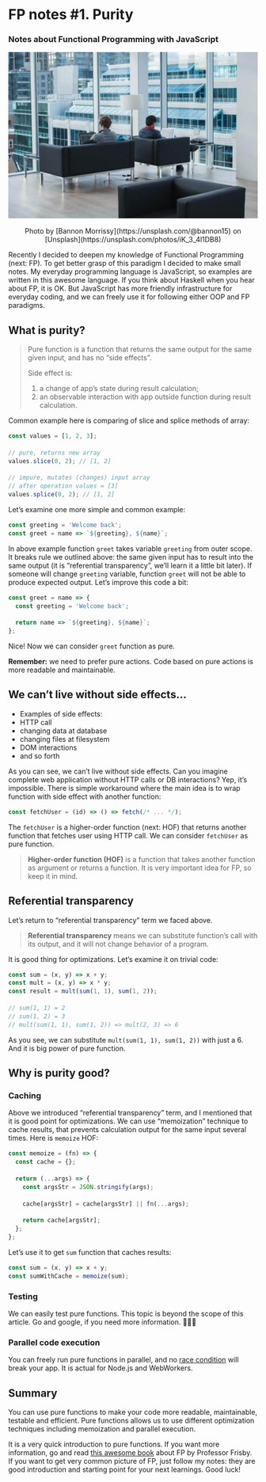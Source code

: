 # FP notes #1. Purity

### Notes about Functional Programming with JavaScript

![Cover](https://raw.githubusercontent.com/balovbohdan/balovbohdan.github.io/github-page/content/blog/posts/fp-notes-purity-1/cover.jpg)
<center>Photo by [Bannon Morrissy](https://unsplash.com/@bannon15) on [Unsplash](https://unsplash.com/photos/iK_3_4l1DB8)</center>

Recently I decided to deepen my knowledge of Functional Programming (next: FP). To get better grasp of this paradigm I decided to make small notes. My everyday programming language is JavaScript, so examples are written in this awesome language. If you think about Haskell when you hear about FP, it is OK. But JavaScript has more friendly infrastructure for everyday coding, and we can freely use it for following either OOP and FP paradigms.

## What is purity?

> Pure function is a function that returns the same output for the same given input, and has no “side effects”.
>
> Side effect is:
> 1) a change of app’s state during result calculation;
> 2) an observable interaction with app outside function during result calculation.

Common example here is comparing of slice and splice methods of array:

```js
const values = [1, 2, 3];

// pure, returns new array
values.slice(0, 2); // [1, 2]

// impure, mutates (changes) input array
// after operation values = [3]
values.splice(0, 2); // [1, 2]
```

Let’s examine one more simple and common example:

```js
const greeting = 'Welcome back';
const greet = name => `${greeting}, ${name}`;
```

In above example function `greet` takes variable `greeting` from outer scope. It breaks rule we outlined above: the same given input has to result into the same output (it is “referential transparency”, we’ll learn it a little bit later). If someone will change `greeting` variable, function `greet` will not be able to produce expected output. Let’s improve this code a bit:

```js
const greet = name => {
  const greeting = 'Welcome back';

  return name => `${greeting}, ${name}`;
};
```

Nice! Now we can consider `greet` function as pure.

**Remember:** we need to prefer pure actions. Code based on pure actions is more readable and maintainable.

## We can’t live without side effects…

- Examples of side effects:
- HTTP call
- changing data at database
- changing files at filesystem
- DOM interactions
- and so forth

As you can see, we can’t live without side effects. Can you imagine complete web application without HTTP calls or DB interactions? Yep, it’s impossible. There is simple workaround where the main idea is to wrap function with side effect with another function:

```js
const fetchUser = (id) => () => fetch(/* ... */);
```

The `fetchUser` is a higher-order function (next: HOF) that returns another function that fetches user using HTTP call. We can consider `fetchUser` as pure function.

> **Higher-order function (HOF)** is a function that takes another function as argument or returns a function. It is very important idea for FP, so keep it in mind.

## Referential transparency

Let’s return to “referential transparency” term we faced above.

> **Referential transparency** means we can substitute function’s call with its output, and it will not change behavior of a program.

It is good thing for optimizations. Let’s examine it on trivial code:

```js
const sum = (x, y) => x + y;
const mult = (x, y) => x * y;
const result = mult(sum(1, 1), sum(1, 2));

// sum(1, 1) = 2
// sum(1, 2) = 3
// mult(sum(1, 1), sum(1, 2)) => mult(2, 3) => 6
```

As you see, we can substitute `mult(sum(1, 1), sum(1, 2))` with just a 6. And it is big power of pure function.

## Why is purity good?

### Caching

Above we introduced “referential transparency” term, and I mentioned that it is good point for optimizations. We can use “memoization” technique to cache results, that prevents calculation output for the same input several times. Here is `memoize` HOF:

```js
const memoize = (fn) => {
  const cache = {};

  return (...args) => {
    const argsStr = JSON.stringify(args);

    cache[argsStr] = cache[argsStr] || fn(...args);

    return cache[argsStr];
  };
};
```

Let’s use it to get `sum` function that caches results:

```js
const sum = (x, y) => x + y;
const sumWithCache = memoize(sum);
```

### Testing

We can easily test pure functions. This topic is beyond the scope of this article. Go and google, if you need more information. 🏄🏿‍♂️

### Parallel code execution

You can freely run pure functions in parallel, and no [race condition](https://en.wikipedia.org/wiki/Race_condition) will break your app. It is actual for Node.js and WebWorkers.

## Summary

You can use pure functions to make your code more readable, maintainable, testable and efficient. Pure functions allows us to use different optimization techniques including memoization and parallel execution.

It is a very quick introduction to pure functions. If you want more information, go and read [this awesome book](https://mostly-adequate.gitbook.io/mostly-adequate-guide/) about FP by Professor Frisby. If you want to get very common picture of FP, just follow my notes: they are good introduction and starting point for your next learnings. Good luck!
